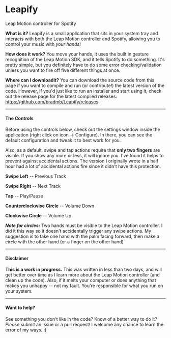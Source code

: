 Leapify
=======

Leap Motion controller for Spotify

**What is it?**
Leapify is a small application that sits in your system tray and interacts with both the Leap Motion controller and Spotify, allowing you to control your music with *your hands*!

**How does it work?** You move your hands, it uses the built in gesture recognition of the Leap Motion SDK, and it tells Spotify to do something. It's pretty simple, but you definitely have to do some error checking/validation unless you want to fire off five different things at once.

**Where can I downloadit?** You can download the source code from this page if you want to compile and run (or contribute!) the latest version of the code. However, if you'd just like to run an installer and start using it, check out the release page for the latest compiled releases: https://github.com/bradmb/Leapify/releases

-------

#### The Controls

Before using the controls below, check out the settings window inside the application (right click on icon -> Configure). In there, you can see the default configuration and tweak it to best work for you.

Also, as a default, swipe and tap actions require that **only two fingers** are visible. If you show any more or less, it will ignore you. I've found it helps to prevent against accidental actions. The version I originally wrote in a half hour had a lot of accidental actions fire since it didn't have this protection.

**Swipe Left** -- Previous Track

**Swipe Right** -- Next Track

**Tap** -- Play/Pause

**Counterclockwise Circle** -- Volume Down

**Clockwise Circle** -- Volume Up

***Note for circles:*** Two hands must be visible to the Leap Motion controller. I did it this way so it doesn't accidentally trigger any swipe actions. My suggestion is to take one hand with the palm facing forward, then make a circle with the other hand (or a finger on the other hand)

-------

#### Disclaimer

**This is a work in progress.** This was written in less than two days, and will get better over time as I learn more about the Leap Motion controller (and clean up the code). Also, if it melts your computer or does anything that makes you unhappy -- not my fault. You're responsible for what you run on your system.

-------

#### Want to help?

See something you don't like in the code? Know of a better way to do it? *Please* submit an issue or a pull request! I welcome any chance to learn the error of my ways. :)
